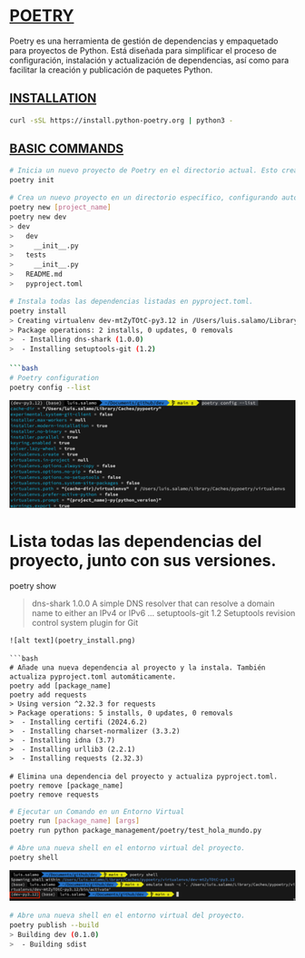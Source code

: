 # [POETRY](https://python-poetry.org/)

Poetry es una herramienta de gestión de dependencias y empaquetado para proyectos de Python. Está diseñada para simplificar el proceso de configuración, instalación y actualización de dependencias, así como para facilitar la creación y publicación de paquetes Python. 

## [INSTALLATION](https://python-poetry.org/docs/#installation)

```bash
curl -sSL https://install.python-poetry.org | python3 -
```

## [BASIC COMMANDS](https://python-poetry.org/docs/cli/)

```bash
# Inicia un nuevo proyecto de Poetry en el directorio actual. Esto crea un archivo pyproject.toml, donde se definirán todas las dependencias y configuraciones del proyecto.
poetry init
```

```bash
# Crea un nuevo proyecto en un directorio específico, configurando automáticamente el archivo pyproject.toml.
poetry new [project_name]
poetry new dev
> dev
>   dev
>     __init__.py
>   tests
>     __init__.py
>   README.md
>   pyproject.toml
```

```bash
# Instala todas las dependencias listadas en pyproject.toml.
poetry install
> Creating virtualenv dev-mtZyTOtC-py3.12 in /Users/luis.salamo/Library/Caches/pypoetry/virtualenvs
> Package operations: 2 installs, 0 updates, 0 removals
>  - Installing dns-shark (1.0.0)
>  - Installing setuptools-git (1.2)

```bash
# Poetry configuration
poetry config --list
```

![alt text](poetry_config.png)

# Lista todas las dependencias del proyecto, junto con sus versiones.
poetry show
> dns-shark      1.0.0 A simple DNS resolver that can resolve a domain name to either an IPv4 or IPv6 ...
> setuptools-git 1.2   Setuptools revision control system plugin for Git
```
![alt text](poetry_install.png)

```bash
# Añade una nueva dependencia al proyecto y la instala. También actualiza pyproject.toml automáticamente.
poetry add [package_name]
poetry add requests
> Using version ^2.32.3 for requests
> Package operations: 5 installs, 0 updates, 0 removals
>  - Installing certifi (2024.6.2)
>  - Installing charset-normalizer (3.3.2)
>  - Installing idna (3.7)
>  - Installing urllib3 (2.2.1)
>  - Installing requests (2.32.3)

# Elimina una dependencia del proyecto y actualiza pyproject.toml.
poetry remove [package_name]
poetry remove requests
```

```bash
# Ejecutar un Comando en un Entorno Virtual
poetry run [package_name] [args]
poetry run python package_management/poetry/test_hola_mundo.py
```

```bash
# Abre una nueva shell en el entorno virtual del proyecto.
poetry shell
```
![](poetry_shell.png)

```bash
# Abre una nueva shell en el entorno virtual del proyecto.
poetry publish --build
> Building dev (0.1.0)
>  - Building sdist
```
